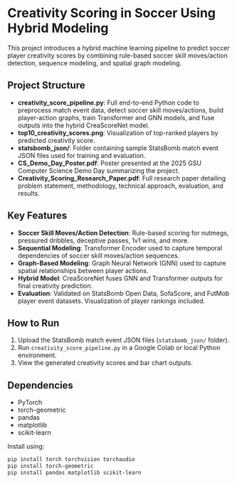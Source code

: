 # Creativity Scoring in Soccer Using Hybrid Modeling

This project introduces a hybrid machine learning pipeline to predict soccer player creativity scores by combining rule-based soccer skill moves/action detection, sequence modeling, and spatial graph modeling.

## Project Structure
- **creativity_score_pipeline.py**: Full end-to-end Python code to preprocess match event data, detect soccer skill moves/actions, build player-action graphs, train Transformer and GNN models, and fuse outputs into the hybrid CreaScoreNet model.
- **top10_creativity_scores.png**: Visualization of top-ranked players by predicted creativity score.
- **statsbomb_json/**: Folder containing sample StatsBomb match event JSON files used for training and evaluation.
- **CS_Demo_Day_Poster.pdf**: Poster presented at the 2025 GSU Computer Science Demo Day summarizing the project.
- **Creativity_Scoring_Research_Paper.pdf**: Full research paper detailing problem statement, methodology, technical approach, evaluation, and results.

## Key Features
- **Soccer Skill Moves/Action Detection**: Rule-based scoring for nutmegs, pressured dribbles, deceptive passes, 1v1 wins, and more.
- **Sequential Modeling**: Transformer Encoder used to capture temporal dependencies of soccer skill moves/action sequences.
- **Graph-Based Modeling**: Graph Neural Network (GNN) used to capture spatial relationships between player actions.
- **Hybrid Model**: CreaScoreNet fuses GNN and Transformer outputs for final creativity prediction.
- **Evaluation**: Validated on StatsBomb Open Data, SofaScore, and FutMob player event datasets. Visualization of player rankings included.

## How to Run
1. Upload the StatsBomb match event JSON files (`statsbomb_json/` folder).
2. Run `creativity_score_pipeline.py` in a Google Colab or local Python environment.
3. View the generated creativity scores and bar chart outputs.

## Dependencies
- PyTorch
- torch-geometric
- pandas
- matplotlib
- scikit-learn

Install using:
```bash
pip install torch torchvision torchaudio
pip install torch-geometric
pip install pandas matplotlib scikit-learn

